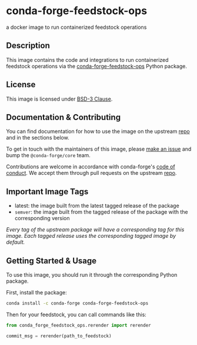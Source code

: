 # conda-forge-feedstock-ops

a docker image to run containerized feedstock operations

## Description

This image contains the code and integrations to run containerized feedstock operations
via the [conda-forge-feedstock-ops](https://github.com/conda-forge/conda-forge-feedstock-ops) Python package.

## License

This image is licensed under [BSD-3 Clause](https://github.com/conda-forge/conda-forge-feedstock-ops/blob/main/LICENSE).

## Documentation & Contributing

You can find documentation for how to use the image on the
upstream [repo](https://github.com/conda-forge/conda-forge-feedstock-ops) and in the sections below.

To get in touch with the maintainers of this image, please
[make an issue](https://github.com/conda-forge/conda-forge-feedstock-ops/issues/new/choose)
and bump the `@conda-forge/core` team.

Contributions are welcome in accordance
with conda-forge's [code of conduct](https://conda-forge.org/community/code-of-conduct/). We accept them through pull requests on the
upstream [repo](https://github.com/conda-forge/conda-forge-feedstock-ops/compare).

## Important Image Tags

- latest: the image built from the latest tagged release of the package
- `semver`: the image built from the tagged release of the package with the corresponding version

*Every tag of the upstream package will have a corresponding tag for this image.*
*Each tagged release uses the corresponding tagged image by default.*

## Getting Started & Usage

To use this image, you should run it through the corresponding Python package.

First, install the package:

```bash
conda install -c conda-forge conda-forge-feedstock-ops
```

Then for your feedstock, you can call commands like this:

```python
from conda_forge_feedstock_ops.rerender import rerender

commit_msg = rerender(path_to_feedstock)
```
